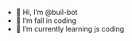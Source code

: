 - 👋 Hi, I’m @buil-bot
- 👀 I’m fall in coding       
- 🌱 I’m currently learning js coding


<!---
buil-bot/buil-bot is a ✨ special ✨ repository because its `README.md` (this file) appears on your GitHub profile.
You can click the Preview link to take a look at your changes.
--->
